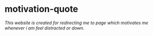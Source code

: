 # motivation-quote

*This website is created for redirecting me to page which motivates me whenever i am feel distracted or down.*
